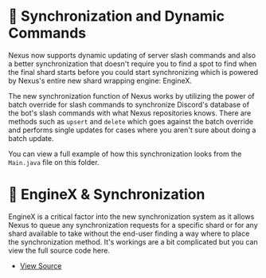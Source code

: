  # 🍓 Synchronization and Dynamic Commands
 Nexus now supports dynamic updating of server slash commands and also a better synchronization that doesn't require 
 you to find a spot to find when the final shard starts before you could start synchronizing which is powered by Nexus's 
 entire new shard wrapping engine: EngineX.
 
The new synchronization function of Nexus works by utilizing the power of batch override for slash commands to synchronize Discord's 
database of the bot's slash commands with what Nexus repositories knows. There are methods such as `upsert` and `delete` which goes against 
the batch override and performs single updates for cases where you aren't sure about doing a batch update.

You can view a full example of how this synchronization looks from the `Main.java` file on this folder.

# 🥞 EngineX & Synchronization
EngineX is a critical factor into the new synchronization system as it allows Nexus to queue any synchronization requests for a specific shard 
or for any shard available to take without the end-user finding a way where to place the synchronization method. It's workings are a bit complicated but 
you can view the full source code here. 
- [View Source](https://github.com/ShindouMihou/Nexus/tree/master/src/main/java/pw/mihou/nexus/core/enginex)